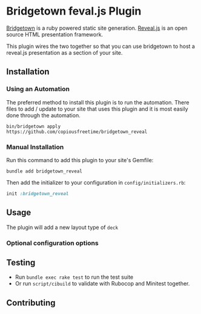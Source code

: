 # Bridgetown feval.js Plugin

[Bridgetown](https://www.bridgetownrb.org) is a ruby powered static site
generation. [Reveal.js](https://revealjs.com) is an open source HTML
presentation framework.

This plugin wires the two together so that you can use bridgetown to host a
reveal.js presentation as a section of your site.

## Installation

### Using an Automation

The preferred method to install this plugin is to run the automation. There
files to add / update to your site that uses this plugin and it is most easily
done through the automation.

```shell
bin/bridgetown apply https://github.com/copiousfreetime/bridgetown_reveal
```

### Manual Installation

Run this command to add this plugin to your site's Gemfile:

```shell
bundle add bridgetown_reveal
```

Then add the initializer to your configuration in `config/initializers.rb`:

```ruby
init :bridgetown_reveal
```

## Usage

The plugin will add a new layout type of `deck`

### Optional configuration options


## Testing

* Run `bundle exec rake test` to run the test suite
* Or run `script/cibuild` to validate with Rubocop and Minitest together.

## Contributing
